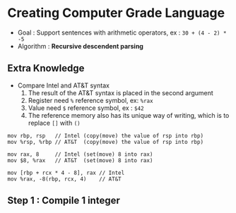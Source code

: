 # **Creating Computer Grade Language**
- Goal : Support sentences with arithmetic operators, ex : `30 + (4 - 2) * -5`
- Algorithm : **Recursive descendent parsing**

## **Extra Knowledge**
- Compare Intel and AT&T syntax
    1. The result of the AT&T syntax is placed in the second argument
    2. Register need `%` reference symbol, ex: `%rax`
    3. Value need `$` reference symbol, ex : `$42`
    4. The reference memory also has its unique way of writing, which is to replace `[]` with `()`
```
mov rbp, rsp   // Intel (copy(move) the value of rsp into rbp)
mov %rsp, %rbp // AT&T  (copy(move) the value of rsp into rbp)

mov rax, 8     // Intel (set(move) 8 into rax)
mov $8, %rax   // AT&T  (set(move) 8 into rax)

mov [rbp + rcx * 4 - 8], rax // Intel
mov %rax, -8(rbp, rcx, 4)    // AT&T
```
## **Step 1 : Compile 1 integer**
